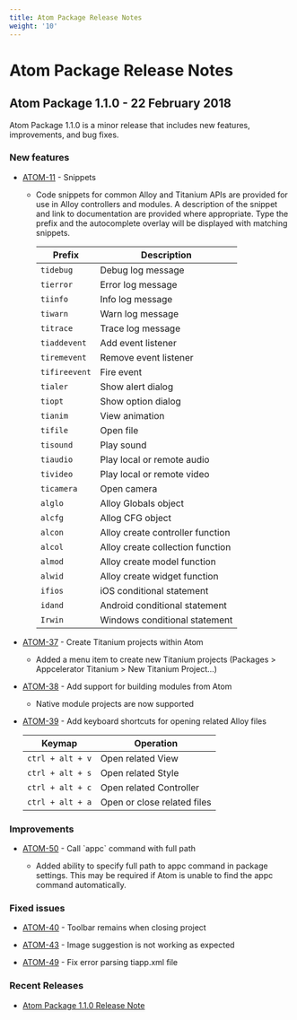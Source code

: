 ```yaml
---
title: Atom Package Release Notes
weight: '10'
---
```


# Atom Package Release Notes

## Atom Package 1.1.0 - 22 February 2018

Atom Package 1.1.0 is a minor release that includes new features, improvements, and bug fixes.

### New features

* [ATOM-11](https://jira-archive.titaniumsdk.com/ATOM-11) - Snippets

    * Code snippets for common Alloy and Titanium APIs are provided for use in Alloy controllers and modules. A description of the snippet and link to documentation are provided where appropriate. Type the prefix and the autocomplete overlay will be displayed with matching snippets.

        | Prefix | Description |
        | --- | --- |
        | `tidebug` | Debug log message |
        | `tierror` | Error log message |
        | `tiinfo` | Info log message |
        | `tiwarn` | Warn log message |
        | `titrace` | Trace log message |
        | `tiaddevent` | Add event listener |
        | `tiremevent` | Remove event listener |
        | `tifireevent` | Fire event |
        | `tialer` | Show alert dialog |
        | `tiopt` | Show option dialog |
        | `tianim` | View animation |
        | `tifile` | Open file |
        | `tisound` | Play sound |
        | `tiaudio` | Play local or remote audio |
        | `tivideo` | Play local or remote video |
        | `ticamera` | Open camera |
        | `alglo` | Alloy Globals object |
        | `alcfg` | Allog CFG object |
        | `alcon` | Alloy create controller function |
        | `alcol` | Alloy create collection function |
        | `almod` | Alloy create model function |
        | `alwid` | Alloy create widget function |
        | `ifios` | iOS conditional statement |
        | `idand` | Android conditional statement |
        | `Irwin` | Windows conditional statement |

* [ATOM-37](https://jira-archive.titaniumsdk.com/ATOM-37) - Create Titanium projects within Atom

    * Added a menu item to create new Titanium projects (Packages > Appcelerator Titanium > New Titanium Project...)

* [ATOM-38](https://jira-archive.titaniumsdk.com/ATOM-38) - Add support for building modules from Atom

    * Native module projects are now supported

* [ATOM-39](https://jira-archive.titaniumsdk.com/ATOM-39) - Add keyboard shortcuts for opening related Alloy files

    | Keymap | Operation |
    | --- | --- |
    | `ctrl + alt + v` | Open related View |
    | `ctrl + alt + s` | Open related Style |
    | `ctrl + alt + c` | Open related Controller |
    | `ctrl + alt + a` | Open or close related files |

### Improvements

* [ATOM-50](https://jira-archive.titaniumsdk.com/ATOM-50) - Call \`appc\` command with full path

    * Added ability to specify full path to appc command in package settings. This may be required if Atom is unable to find the appc command automatically.

### Fixed issues

* [ATOM-40](https://jira-archive.titaniumsdk.com/ATOM-40) - Toolbar remains when closing project

* [ATOM-43](https://jira-archive.titaniumsdk.com/ATOM-43) - Image suggestion is not working as expected

* [ATOM-49](https://jira-archive.titaniumsdk.com/ATOM-49) - Fix error parsing tiapp.xml file

### Recent Releases

* [Atom Package 1.1.0 Release Note](/guide/Titanium_SDK/Titanium_SDK_Guide/Atom_Package/Atom_Package_Release_Notes/Atom_Package_1.1.0_Release_Note/)
